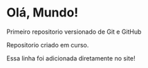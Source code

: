 # Olá, Mundo!
 Primeiro repositorio versionado de Git e GitHub

 Repositorio criado em curso.
 
 Essa linha foi adicionada diretamente no site!
